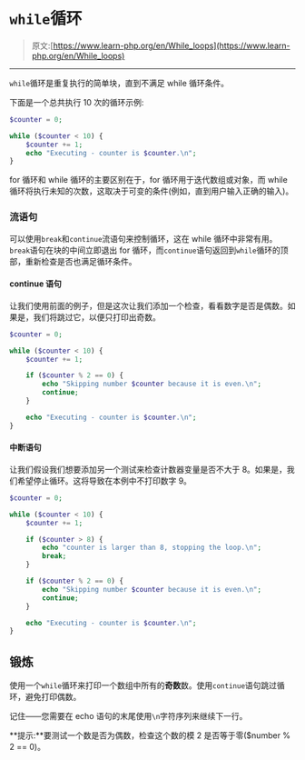 # `while`循环

> 原文:[https://www.learn-php.org/en/While_loops](https://www.learn-php.org/en/While_loops)

* * *

`while`循环是重复执行的简单块，直到不满足 while 循环条件。

下面是一个总共执行 10 次的循环示例:

```php
$counter = 0;

while ($counter < 10) {
    $counter += 1;
    echo "Executing - counter is $counter.\n";
} 
```

for 循环和 while 循环的主要区别在于，for 循环用于迭代数组或对象，而 while 循环将执行未知的次数，这取决于可变的条件(例如，直到用户输入正确的输入)。

### 流语句

可以使用`break`和`continue`流语句来控制循环，这在 while 循环中非常有用。`break`语句在块的中间立即退出 for 循环，而`continue`语句返回到`while`循环的顶部，重新检查是否也满足循环条件。

#### continue 语句

让我们使用前面的例子，但是这次让我们添加一个检查，看看数字是否是偶数。如果是，我们将跳过它，以便只打印出奇数。

```php
$counter = 0;

while ($counter < 10) {
    $counter += 1;

    if ($counter % 2 == 0) {
        echo "Skipping number $counter because it is even.\n";
        continue;
    }

    echo "Executing - counter is $counter.\n";
} 
```

#### 中断语句

让我们假设我们想要添加另一个测试来检查计数器变量是否不大于 8。如果是，我们希望停止循环。这将导致在本例中不打印数字 9。

```php
$counter = 0;

while ($counter < 10) {
    $counter += 1;

    if ($counter > 8) {
        echo "counter is larger than 8, stopping the loop.\n";
        break;
    }

    if ($counter % 2 == 0) {
        echo "Skipping number $counter because it is even.\n";
        continue;
    }

    echo "Executing - counter is $counter.\n";
} 
```

## 锻炼

使用一个`while`循环来打印一个数组中所有的**奇数**数。使用`continue`语句跳过循环，避免打印偶数。

记住——您需要在 echo 语句的末尾使用`\n`字符序列来继续下一行。

**提示:**要测试一个数是否为偶数，检查这个数的模 2 是否等于零($number % 2 == 0)。